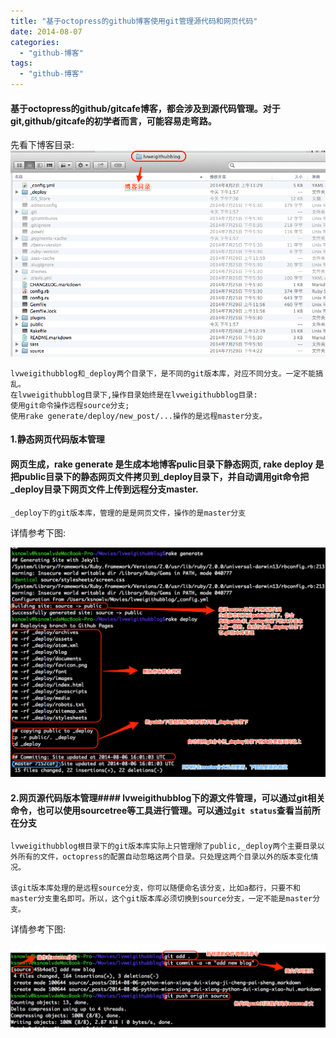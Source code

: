 ```yaml
---
title: "基于octopress的github博客使用git管理源代码和网页代码"
date: 2014-08-07
categories:
  - "github-博客"
tags:
  - "github-博客"
---
```

<!--more-->

#### 基于octopress的github/gitcafe博客，都会涉及到源代码管理。对于git,github/gitcafe的初学者而言，可能容易走弯路。
<!--more-->

先看下博客目录:
 ![image](/images/post/2014-08-07-ji-yu-octopress-de-github-bo-ke-shi-yong-gitguan-li-yuan-dai-ma-he-wang-ye-dai-ma/github-blog-dir.png) 

    lvweigithubblog和_deploy两个目录下，是不同的git版本库，对应不同分支。一定不能搞乱。
    在lvweigithubblog目录下,操作目录始终是在lvweigithubblog目录:
    使用git命令操作远程source分支;
    使用rake generate/deploy/new_post/...操作的是远程master分支。


#### 1.静态网页代码版本管理   
#### 网页生成，rake generate 是生成本地博客pulic目录下静态网页, rake deploy 是把public目录下的静态网页文件拷贝到_deploy目录下，并自动调用git命令把_deploy目录下网页文件上传到远程分支master.    
    _deploy下的git版本库，管理的是是网页文件，操作的是master分支

详情参考下图:

 ![image](/images/post/2014-08-07-ji-yu-octopress-de-github-bo-ke-shi-yong-gitguan-li-yuan-dai-ma-he-wang-ye-dai-ma/git-for-master-github-pages.png)    
    
#### 2.网页源代码版本管理#### lvweigithubblog下的源文件管理，可以通过git相关命令，也可以使用sourcetree等工具进行管理。可以通过`git status`查看当前所在分支
    lvweigithubblog根目录下的git版本库实际上只管理除了public,_deploy两个主要目录以外所有的文件，octopress的配置自动忽略这两个目录。只处理这两个目录以外的版本变化情况。

    该git版本库处理的是远程source分支，你可以随便命名该分支，比如a都行，只要不和master分支重名即可。所以，这个git版本库必须切换到source分支，一定不能是master分支。

详情参考下图:

 ![image](/images/post/2014-08-07-ji-yu-octopress-de-github-bo-ke-shi-yong-gitguan-li-yuan-dai-ma-he-wang-ye-dai-ma/git-for-source-code.png)    
